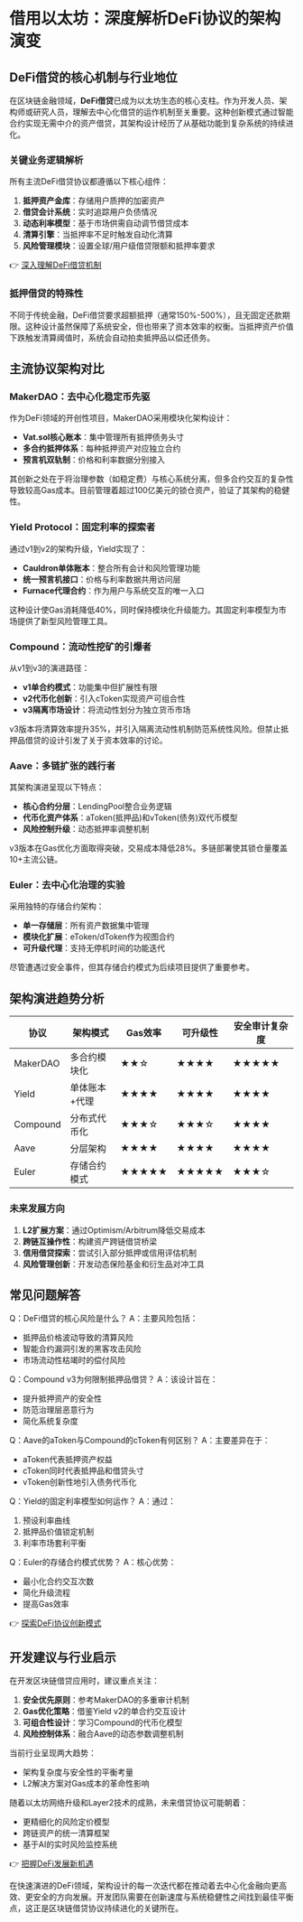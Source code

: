 # 借用以太坊：深度解析DeFi协议的架构演变

## DeFi借贷的核心机制与行业地位

在区块链金融领域，**DeFi借贷**已成为以太坊生态的核心支柱。作为开发人员、架构师或研究人员，理解去中心化借贷的运作机制至关重要。这种创新模式通过智能合约实现无需中介的资产借贷，其架构设计经历了从基础功能到复杂系统的持续进化。

### 关键业务逻辑解析

所有主流DeFi借贷协议都遵循以下核心组件：
1. **抵押资产金库**：存储用户质押的加密资产
2. **借贷会计系统**：实时追踪用户负债情况
3. **动态利率模型**：基于市场供需自动调节借贷成本
4. **清算引擎**：当抵押率不足时触发自动化清算
5. **风险管理模块**：设置全球/用户级借贷限额和抵押率要求

👉 [深入理解DeFi借贷机制](https://bit.ly/okx_welcome)

### 抵押借贷的特殊性
不同于传统金融，DeFi借贷要求超额抵押（通常150%-500%），且无固定还款期限。这种设计虽然保障了系统安全，但也带来了资本效率的权衡。当抵押资产价值下跌触发清算阈值时，系统会自动拍卖抵押品以偿还债务。

## 主流协议架构对比

### MakerDAO：去中心化稳定币先驱
作为DeFi领域的开创性项目，MakerDAO采用模块化架构设计：
- **Vat.sol核心账本**：集中管理所有抵押债务头寸
- **多合约抵押体系**：每种抵押资产对应独立合约
- **预言机双轨制**：价格和利率数据分别接入

其创新之处在于将治理参数（如稳定费）与核心系统分离，但多合约交互的复杂性导致较高Gas成本。目前管理着超过100亿美元的锁仓资产，验证了其架构的稳健性。

### Yield Protocol：固定利率的探索者
通过v1到v2的架构升级，Yield实现了：
- **Cauldron单体账本**：整合所有会计和风险管理功能
- **统一预言机接口**：价格与利率数据共用访问层
- **Furnace代理合约**：作为用户与系统交互的唯一入口

这种设计使Gas消耗降低40%，同时保持模块化升级能力。其固定利率模型为市场提供了新型风险管理工具。

### Compound：流动性挖矿的引爆者
从v1到v3的演进路径：
- **v1单合约模式**：功能集中但扩展性有限
- **v2代币化创新**：引入cToken实现资产可组合性
- **v3隔离市场设计**：将流动性划分为独立货币市场

v3版本将清算效率提升35%，并引入隔离流动性机制防范系统性风险。但禁止抵押品借贷的设计引发了关于资本效率的讨论。

### Aave：多链扩张的践行者
其架构演进呈现以下特点：
- **核心合约分层**：LendingPool整合业务逻辑
- **代币化资产体系**：aToken(抵押品)和vToken(债务)双代币模型
- **风险控制升级**：动态抵押率调整机制

v3版本在Gas优化方面取得突破，交易成本降低28%。多链部署使其锁仓量覆盖10+主流公链。

### Euler：去中心化治理的实验
采用独特的存储合约架构：
- **单一存储层**：所有资产数据集中管理
- **模块化扩展**：eToken/dToken作为视图合约
- **可升级代理**：支持无停机时间的功能迭代

尽管遭遇过安全事件，但其存储合约模式为后续项目提供了重要参考。

## 架构演进趋势分析

| 协议        | 架构模式       | Gas效率 | 可升级性 | 安全审计复杂度 |
|-------------|----------------|---------|----------|----------------|
| MakerDAO    | 多合约模块化   | ★★☆     | ★★★★     | ★★★★★          |
| Yield       | 单体账本+代理  | ★★★★     | ★★★★     | ★★★★           |
| Compound    | 分布式代币化   | ★★★☆     | ★★★☆     | ★★★★           |
| Aave        | 分层架构       | ★★★★     | ★★★★     | ★★★★           |
| Euler       | 存储合约模式   | ★★★★★    | ★★★★★    | ★★★☆           |

### 未来发展方向
1. **L2扩展方案**：通过Optimism/Arbitrum降低交易成本
2. **跨链互操作性**：构建资产跨链借贷桥梁
3. **信用借贷探索**：尝试引入部分抵押或信用评估机制
4. **风险管理创新**：开发动态保险基金和衍生品对冲工具

## 常见问题解答

Q：DeFi借贷的核心风险是什么？
A：主要风险包括：
- 抵押品价格波动导致的清算风险
- 智能合约漏洞引发的黑客攻击风险
- 市场流动性枯竭时的偿付风险

Q：Compound v3为何限制抵押品借贷？
A：该设计旨在：
- 提升抵押资产的安全性
- 防范治理层恶意行为
- 简化系统复杂度

Q：Aave的aToken与Compound的cToken有何区别？
A：主要差异在于：
- aToken代表抵押资产权益
- cToken同时代表抵押品和借贷头寸
- vToken创新性地引入债务代币化

Q：Yield的固定利率模型如何运作？
A：通过：
1. 预设利率曲线
2. 抵押品价值锁定机制
3. 利率市场套利平衡

Q：Euler的存储合约模式优势？
A：核心优势：
- 最小化合约交互次数
- 简化升级流程
- 提高Gas效率

👉 [探索DeFi协议创新模式](https://bit.ly/okx_welcome)

## 开发建议与行业启示

在开发区块链借贷应用时，建议重点关注：
1. **安全优先原则**：参考MakerDAO的多重审计机制
2. **Gas优化策略**：借鉴Yield v2的单合约交互设计
3. **可组合性设计**：学习Compound的代币化模型
4. **风险控制体系**：融合Aave的动态参数调整机制

当前行业呈现两大趋势：
- 架构复杂度与安全性的平衡考量
- L2解决方案对Gas成本的革命性影响

随着以太坊网络升级和Layer2技术的成熟，未来借贷协议可能朝着：
- 更精细化的风险定价模型
- 跨链资产的统一清算框架
- 基于AI的实时风险监控系统

👉 [把握DeFi发展新机遇](https://bit.ly/okx_welcome)

在快速演进的DeFi领域，架构设计的每一次迭代都在推动着去中心化金融向更高效、更安全的方向发展。开发团队需要在创新速度与系统稳健性之间找到最佳平衡点，这正是区块链借贷协议持续进化的关键所在。